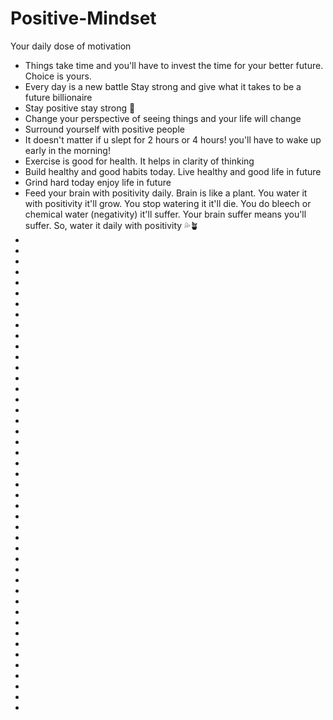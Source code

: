 # Positive-Mindset
Your daily dose of motivation

* Things take time and you'll have to invest the time for your better future. Choice is yours. 
* Every day is a new battle Stay strong and give what it takes to be a future billionaire
* Stay positive stay strong 💪
* Change your perspective of seeing things and your life will change
* Surround yourself with positive people
* It doesn't matter if u slept for 2 hours or 4 hours! you'll have to wake up early in the morning!
* Exercise is good for health. It helps in clarity of thinking
* Build healthy and good habits today. Live healthy and good life in future
* Grind hard today enjoy life in future
* Feed your brain with positivity daily.  Brain is like a plant. You water it with positivity it'll grow.  You stop watering it it'll die.  You do bleech or chemical water (negativity) it'll suffer.  Your brain suffer means you'll suffer.  So, water it daily with positivity 💦🪴
* 
* 
* 
* 
* 
* 
* 
* 
* 
* 
* 
* 
* 
* 
* 
* 
* 
* 
* 
* 
* 
* 
* 
* 
* 
* 
* 
* 
* 
* 
* 
* 
* 
* 
* 
* 
* 
* 
* 
* 
* 
* 
* 
* 
* 